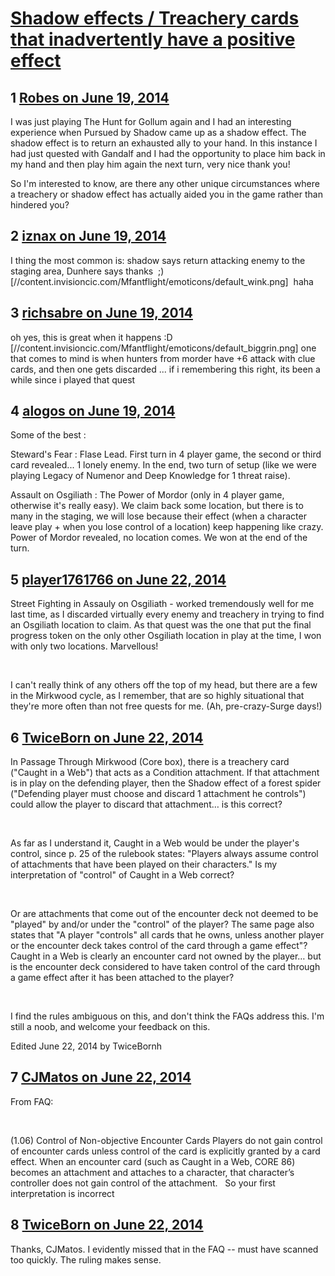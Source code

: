 # [Shadow effects / Treachery cards that inadvertently have a positive effect](https://community.fantasyflightgames.com/topic/108979-shadow-effects-treachery-cards-that-inadvertently-have-a-positive-effect/)

## 1 [Robes on June 19, 2014](https://community.fantasyflightgames.com/topic/108979-shadow-effects-treachery-cards-that-inadvertently-have-a-positive-effect/?do=findComment&comment=1126261)

I was just playing The Hunt for Gollum again and I had an interesting experience when Pursued by Shadow came up as a shadow effect. The shadow effect is to return an exhausted ally to your hand. In this instance I had just quested with Gandalf and I had the opportunity to place him back in my hand and then play him again the next turn, very nice thank you!

So I'm interested to know, are there any other unique circumstances where a treachery or shadow effect has actually aided you in the game rather than hindered you?

## 2 [iznax on June 19, 2014](https://community.fantasyflightgames.com/topic/108979-shadow-effects-treachery-cards-that-inadvertently-have-a-positive-effect/?do=findComment&comment=1126265)

I thing the most common is: shadow says return attacking enemy to the staging area, Dunhere says thanks  ;) [//content.invisioncic.com/Mfantflight/emoticons/default_wink.png]  haha

## 3 [richsabre on June 19, 2014](https://community.fantasyflightgames.com/topic/108979-shadow-effects-treachery-cards-that-inadvertently-have-a-positive-effect/?do=findComment&comment=1126305)

oh yes, this is great when it happens :D [//content.invisioncic.com/Mfantflight/emoticons/default_biggrin.png] one that comes to mind is when hunters from morder have +6 attack with clue cards, and then one gets discarded ... if i remembering this right, its been a while since i played that quest

## 4 [alogos on June 19, 2014](https://community.fantasyflightgames.com/topic/108979-shadow-effects-treachery-cards-that-inadvertently-have-a-positive-effect/?do=findComment&comment=1126312)

Some of the best :

Steward's Fear : Flase Lead. First turn in 4 player game, the second or third card revealed... 1 lonely enemy. In the end, two turn of setup (like we were playing Legacy of Numenor and Deep Knowledge for 1 threat raise).

Assault on Osgiliath : The Power of Mordor (only in 4 player game, otherwise it's really easy). We claim back some location, but there is to many in the staging, we will lose because their effect (when a character leave play + when you lose control of a location) keep happening like crazy. Power of Mordor revealed, no location comes. We won at the end of the turn.

## 5 [player1761766 on June 22, 2014](https://community.fantasyflightgames.com/topic/108979-shadow-effects-treachery-cards-that-inadvertently-have-a-positive-effect/?do=findComment&comment=1129192)

Street Fighting in Assauly on Osgiliath - worked tremendously well for me last time, as I discarded virtually every enemy and treachery in trying to find an Osgiliath location to claim. As that quest was the one that put the final progress token on the only other Osgiliath location in play at the time, I won with only two locations. Marvellous! 

 

I can't really think of any others off the top of my head, but there are a few in the Mirkwood cycle, as I remember, that are so highly situational that they're more often than not free quests for me. (Ah, pre-crazy-Surge days!)

## 6 [TwiceBorn on June 22, 2014](https://community.fantasyflightgames.com/topic/108979-shadow-effects-treachery-cards-that-inadvertently-have-a-positive-effect/?do=findComment&comment=1129337)

In Passage Through Mirkwood (Core box), there is a treachery card ("Caught in a Web") that acts as a Condition attachment. If that attachment is in play on the defending player, then the Shadow effect of a forest spider ("Defending player must choose and discard 1 attachment he controls") could allow the player to discard that attachment… is this correct?

 

As far as I understand it, Caught in a Web would be under the player's control, since p. 25 of the rulebook states: "Players always assume control of attachments that have been played on their characters." Is my interpretation of "control" of Caught in a Web correct?

 

Or are attachments that come out of the encounter deck not deemed to be "played" by and/or under the "control" of the player? The same page also states that "A player "controls" all cards that he owns, unless another player or the encounter deck takes control of the card through a game effect"? Caught in a Web is clearly an encounter card not owned by the player… but is the encounter deck considered to have taken control of the card through a game effect after it has been attached to the player?

 

I find the rules ambiguous on this, and don't think the FAQs address this. I'm still a noob, and welcome your feedback on this. 

Edited June 22, 2014 by TwiceBornh

## 7 [CJMatos on June 22, 2014](https://community.fantasyflightgames.com/topic/108979-shadow-effects-treachery-cards-that-inadvertently-have-a-positive-effect/?do=findComment&comment=1129378)

From FAQ:

 

(1.06) Control of Non-objective Encounter Cards
Players do not gain control of encounter cards unless control of the card is explicitly granted by a card effect. When an encounter card (such as Caught in a Web, CORE 86) becomes an attachment and attaches to a character, that character’s controller does not gain control of the attachment.
 
So your first interpretation is incorrect

## 8 [TwiceBorn on June 22, 2014](https://community.fantasyflightgames.com/topic/108979-shadow-effects-treachery-cards-that-inadvertently-have-a-positive-effect/?do=findComment&comment=1129463)

Thanks, CJMatos. I evidently missed that in the FAQ -- must have scanned too quickly. The ruling makes sense.

